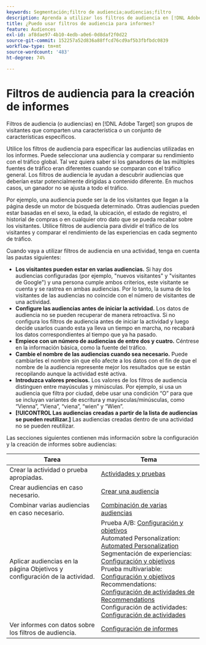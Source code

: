```yaml
---
keywords: Segmentación;filtro de audiencia;audiencias;filtro
description: Aprenda a utilizar los filtros de audiencia en [!DNL Adobe Target] para ver datos de visitantes que comparten características.
title: ¿Puedo usar filtros de audiencia para informes?
feature: Audiences
exl-id: af8dae97-4b10-4edb-a0e6-0d8daf2f0d22
source-git-commit: 152257a52d836a88ffcd76cd9af5b3fbfbdc0839
workflow-type: tm+mt
source-wordcount: '483'
ht-degree: 74%

---
```


# Filtros de audiencia para la creación de informes

Filtros de audiencia (o audiencias) en [!DNL Adobe Target] son grupos de visitantes que comparten una característica o un conjunto de características específicos.

Utilice los filtros de audiencia para especificar las audiencias utilizadas en los informes. Puede seleccionar una audiencia y comparar su rendimiento con el tráfico global. Tal vez quiera saber si los ganadores de las múltiples fuentes de tráfico eran diferentes cuando se comparan con el tráfico general. Los filtros de audiencia le ayudan a descubrir audiencias que deberían estar potencialmente dirigidas a contenido diferente. En muchos casos, un ganador no se ajusta a todo el tráfico.

Por ejemplo, una audiencia puede ser la de los visitantes que llegan a la página desde un motor de búsqueda determinado. Otras audiencias pueden estar basadas en el sexo, la edad, la ubicación, el estado de registro, el historial de compras o en cualquier otro dato que se pueda recabar sobre los visitantes. Utilice filtros de audiencia para dividir el tráfico de los visitantes y comparar el rendimiento de las experiencias en cada segmento de tráfico.

Cuando vaya a utilizar filtros de audiencia en una actividad, tenga en cuenta las pautas siguientes:

* **Los visitantes pueden estar en varias audiencias.** Si hay dos audiencias configuradas (por ejemplo, &quot;nuevos visitantes&quot; y &quot;visitantes de Google&quot;) y una persona cumple ambos criterios, este visitante se cuenta y se rastrea en ambas audiencias. Por lo tanto, la suma de los visitantes de las audiencias no coincide con el número de visitantes de una actividad.
* **Configure las audiencias antes de iniciar la actividad.** Los datos de audiencia no se pueden recuperar de manera retroactiva. Si no configura los filtros de audiencia antes de iniciar la actividad y luego decide usarlos cuando esta ya lleva un tiempo en marcha, no recabará los datos correspondientes al tiempo que ya ha pasado.
* **Empiece con un número de audiencias de entre dos y cuatro.** Céntrese en la información básica, como la fuente del tráfico.
* **Cambie el nombre de las audiencias cuando sea necesario.** Puede cambiarles el nombre sin que ello afecte a los datos con el fin de que el nombre de la audiencia represente mejor los resultados que se están recopilando aunque la actividad esté activa.
* **Introduzca valores precisos.** Los valores de los filtros de audiencia distinguen entre mayúsculas y minúsculas. Por ejemplo, si usa un audiencia que filtra por ciudad, debe usar una condición “O” para que se incluyan variantes de escritura y mayúsculas/minúsculas, como “Vienna”, “Viena”, “viena”, “wien” y “Wien”.
* **[!UICONTROL Las audiencias creadas a partir de la lista de audiencias se pueden reutilizar.]** Las audiencias creadas dentro de una actividad no se pueden reutilizar.

Las secciones siguientes contienen más información sobre la configuración y la creación de informes sobre audiencias:

| Tarea | Tema |
|--- |--- |
| Crear la actividad o prueba apropiadas. | [Actividades y pruebas](/help/main/c-intro/target-key-concepts.md) |
| Crear audiencias en caso necesario. | [Crear una audiencia](/help/main/c-target/c-audiences/create-audience.md) |
| Combinar varias audiencias en caso necesario. | [Combinación de varias audiencias](/help/main/c-target/combining-multiple-audiences.md) |
| Aplicar audiencias en la página Objetivos y configuración de la actividad. | Prueba A/B: [Configuración y objetivos](/help/main/c-activities/t-test-ab/t-test-create-ab/ab-goals-and-settings.md)<br>Automated Personalization:  [Automated Personalization](/help/main/c-activities/t-automated-personalization/automated-personalization.md)<br>Segmentación de experiencias: [Configuración y objetivos](/help/main/c-activities/t-experience-target/t-xt-create/xt-goals-and-settings.md)<br>Prueba multivariable:  [Configuración y objetivos](/help/main/c-activities/c-multivariate-testing/t-create-multivariate-test/goals-and-settings.md)<br>Recommendations: [Configuración de actividades de Recommendations](/help/main/c-recommendations/t-create-recs-activity/recs-activity-settings.md)<br>Configuración de actividades: [Configuración de actividades](/help/main/c-activities/activity-settings.md) |
| Ver informes con datos sobre los filtros de audiencia. | [Configuración de informes](/help/main/c-reports/c-report-settings/report-settings.md) |
